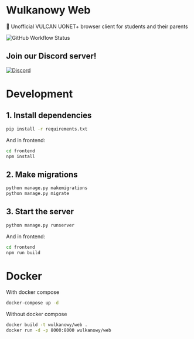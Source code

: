 # Wulkanowy Web

🌋 Unofficial VULCAN UONET+ browser client for students and their parents

![GitHub Workflow Status](https://github.com/wulkanowy/wulkanowy-web/workflows/Python%20application/badge.svg)

## Join our Discord server!

[![Discord](https://discordapp.com/api/guilds/390889354199040011/widget.png?style=banner2)](https://discord.com/invite/vccAQBr)

# Development

## 1. Install dependencies

```sh
pip install -r requirements.txt
```
And in frontend:
```sh
cd frontend
npm install
```

## 2. Make migrations

```sh
python manage.py makemigrations
python manage.py migrate
```

## 3. Start the server

```sh
python manage.py runserver
```
And in frontend:
```sh
cd frontend
npm run build
```

# Docker

With docker compose

```sh
docker-compose up -d
```

Without docker compose

```sh
docker build -t wulkanowy/web .
docker run -d -p 8000:8000 wulkanowy/web
```
